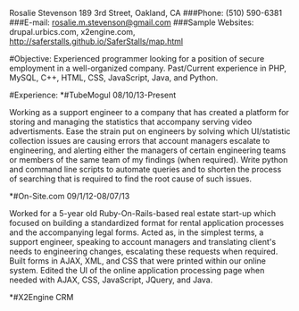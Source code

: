 Rosalie Stevenson
189 3rd Street, Oakland, CA
###Phone: 
(510) 590-6381
###E-mail:
rosalie.m.stevenson@gmail.com
###Sample Websites:
drupal.urbics.com, x2engine.com, http://saferstalls.github.io/SaferStalls/map.html

#Objective:
Experienced programmer looking for a position of secure employment in a well-organized company. 
Past/Current experience in PHP, MySQL, C++, HTML, CSS, JavaScript, Java, and Python.

#Experience:
*#TubeMogul 08/10/13-Present

Working as a support engineer to a company that has created a platform for storing and managing the statistics that accompany serving video advertisments. 
Ease the strain put on engineers by solving which UI/statistic collection issues are causing errors that account managers escalate to engineering, and alerting either the managers of certain engineering teams or members of the same team 
of my findings (when required).
Write python and command line scripts to automate queries and to shorten the process of searching that is required to find the root cause of such issues.

*#On-Site.com               09/1/12-08/07/13

Worked for a 5-year old Ruby-On-Rails-based real estate start-up which focused on building a standardized format for rental application processes and the accompanying legal forms.
Acted as, in the simplest terms, a support engineer, speaking to account managers and translating client's needs to engineering changes, escalating these requests when required.
Built forms in AJAX, XML, and CSS that were printed within our online system.
Edited the UI of the online application processing page when needed with AJAX, CSS, JavaScript, JQuery, and Java.

*#X2Engine CRM 
